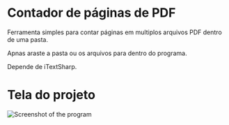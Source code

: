 # Contador de páginas de PDF

Ferramenta simples para contar páginas em multiplos arquivos PDF dentro de uma pasta.

Apnas araste a pasta ou os arquivos para dentro do programa.

Depende de iTextSharp.


# Tela do projeto
![Screenshot of the program](https://imgur.com/5e4Z1lA)

